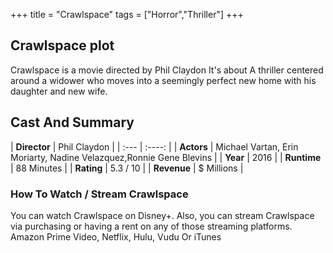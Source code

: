 +++
title = "Crawlspace"
tags = ["Horror","Thriller"]
+++
## Crawlspace plot
Crawlspace is a movie directed by Phil Claydon It's about A thriller centered around a widower who moves into a seemingly perfect new home with his daughter and new wife.
## Cast And Summary
| **Director**      | Phil Claydon |
    | :---        |    :----:   |
    |  **Actors** | Michael Vartan, Erin Moriarty, Nadine Velazquez,Ronnie Gene Blevins |
    | **Year**   | 2016    |
    |  **Runtime** | 88 Minutes |
    |  **Rating** | 5.3 / 10 | 
    |  **Revenue** | $ Millions |
### How To Watch / Stream Crawlspace
You can watch Crawlspace on Disney+.
Also, you can stream Crawlspace via purchasing or having a rent on any of those streaming platforms.
Amazon Prime Video, Netflix, Hulu, Vudu Or iTunes